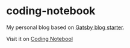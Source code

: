 # coding-notebook

My personal blog based on [Gatsby blog starter](https://github.com/gatsbyjs/gatsby-starter-blog).

Visit it on [Coding Notebool](https://www.coding-notebook.ml)
